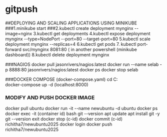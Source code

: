 # gitpush
##DEPLOYING AND SCALING APPLICATIONS USING MINIKUBE
 ###1.minikube start
 ###2.kubectl create deployment mynginx --image=nginx
 3.kubectl get deployments
 4.kubectl expose deployment mynginx --type=NodePort --port=80 --target-port=80
 5.kubectl scale deployment mynginx --replicas=4
 6.kubectl get pods
7. kubectl port-forward svc/mynginx 8081:80
( in another powershell (minikube dashboard))
 8.kubectl delete deployment mynginx

###NAGIOS
docker pull jasonrivers/nagios:latest
docker run --name selab -p 8888:80 jasonrivers/nagios:latest
docker ps
docker stop selab

###DOCKER COMPOSE
(docker-compose.yaml)
cd C:\
docker-compose up -d
(localhost:8000)

### MODIFY AND PUSH DOCKER IMAGE
docker pull ubuntu
docker run -it --name newubuntu -d ubuntu
docker ps
docker exec -it (container id) bash
git --version
apt update
apt install git -y
git --version
exit
docker stop (c-id)
docker commit (c-id) richitha7/newubuntu2025
docker login
docker push richitha7/newubuntu2025

